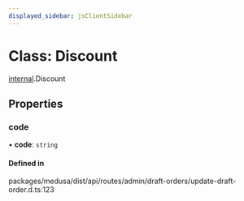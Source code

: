 ```yaml
---
displayed_sidebar: jsClientSidebar
---
```


# Class: Discount

[internal](../modules/internal-8.md).Discount

## Properties

### code

• **code**: `string`

#### Defined in

packages/medusa/dist/api/routes/admin/draft-orders/update-draft-order.d.ts:123
